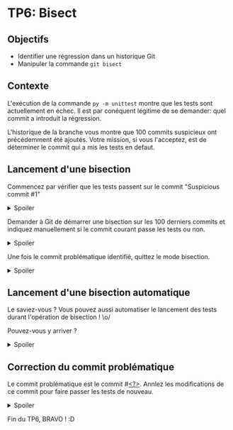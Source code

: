 # TP6: Bisect

## Objectifs

+ Identifier une régression dans un historique Git
+ Manipuler la commande `git bisect`

## Contexte

L'exécution de la commande `py -m unittest` montre que les tests sont actuellement en échec.
Il est par conéquent légitime de se demander: quel commit a introduit la régression.

L'historique de la branche vous montre que 100 commits suspicieux ont précédemment été ajoutés.
Votre mission, si vous l'acceptez, est de déterminer le commit qui a mis les tests en defaut. 

## Lancement d'une bisection

Commencez par vérifier que les tests passent sur le commit "Suspicious commit #1"

<details>
<summary>Spoiler</summary>

```bash
git switch HEAD~99
py -m unittest
```
</details>

Demander à Git de démarrer une bisection sur les 100 derniers commits et indiquez manuellement si le commit courant passe les tests ou non.

<details>
<summary>Spoiler</summary>

```bash
git bisect start HEAD HEAD~99

py -m unittest
git bisect [good|bad]

py -m unittest
git bisect [good|bad]
[...]
```
</details>

Une fois le commit problématique identifié, quittez le mode bisection.

<details>
<summary>Spoiler</summary>

```bash
git bisect reset
```
</details>

## Lancement d'une bisection automatique

Le saviez-vous ? Vous pouvez aussi automatiser le lancement des tests durant l'opération de bisection ! \o/

Pouvez-vous y arriver ?

<details>
<summary>Spoiler</summary>

```bash
git bisect start HEAD HEAD~99
git bisect run py -m unittest
git bisect reset
```
</details>

## Correction du commit problématique

Le commit problématique est le commit #[<?>](## "44").
Annlez les modifications de ce commit pour faire passer les tests de nouveau.

<details>
<summary>Spoiler</summary>

```bash
git revert HEAD~56
py -m unittest
```
</details>

Fin du TP6, BRAVO ! :D
